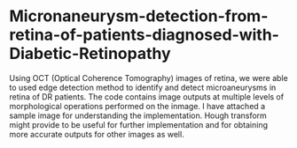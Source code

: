 # Micronaneurysm-detection-from-retina-of-patients-diagnosed-with-Diabetic-Retinopathy

Using OCT (Optical Coherence Tomography) images of retina, we were able to used edge detection method to identify and detect microaneurysms in retina of DR patients.
The code contains image outputs at multiple levels of morphological operations performed on the inmage.
I have attached a sample image for understanding the implementation.
Hough transform might provide to be useful for further implementation and for obtaining more accurate outputs for other images as well. 
